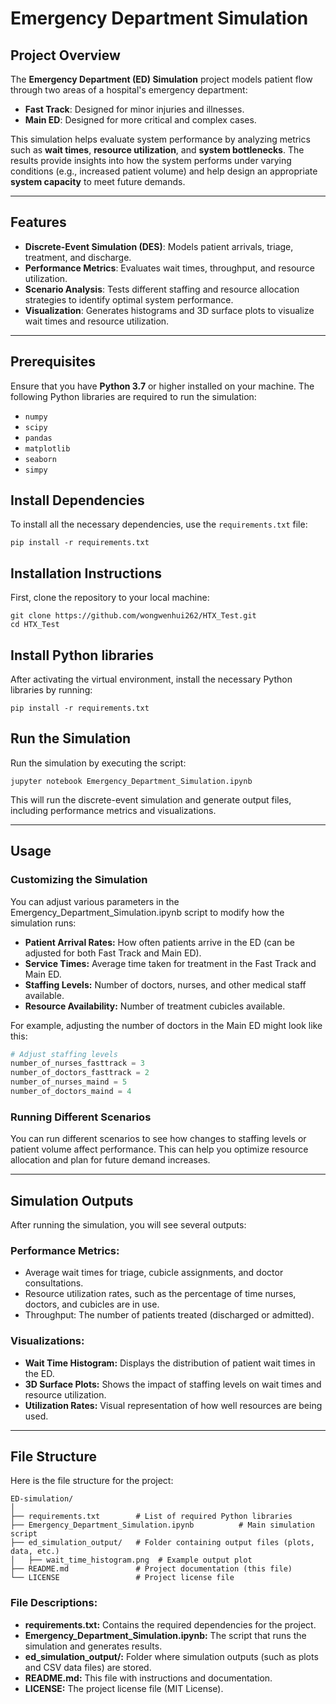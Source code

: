 # Emergency Department Simulation

## Project Overview

The **Emergency Department (ED) Simulation** project models patient flow through two areas of a hospital's emergency department:

- **Fast Track**: Designed for minor injuries and illnesses.
- **Main ED**: Designed for more critical and complex cases.

This simulation helps evaluate system performance by analyzing metrics such as **wait times**, **resource utilization**, and **system bottlenecks**. The results provide insights into how the system performs under varying conditions (e.g., increased patient volume) and help design an appropriate **system capacity** to meet future demands.

---

## Features

- **Discrete-Event Simulation (DES)**: Models patient arrivals, triage, treatment, and discharge.
- **Performance Metrics**: Evaluates wait times, throughput, and resource utilization.
- **Scenario Analysis**: Tests different staffing and resource allocation strategies to identify optimal system performance.
- **Visualization**: Generates histograms and 3D surface plots to visualize wait times and resource utilization.

---

## Prerequisites

Ensure that you have **Python 3.7** or higher installed on your machine. The following Python libraries are required to run the simulation:

- `numpy`
- `scipy`
- `pandas`
- `matplotlib`
- `seaborn`
- `simpy`



## Install Dependencies

To install all the necessary dependencies, use the `requirements.txt` file:

`pip install -r requirements.txt`

## Installation Instructions

First, clone the repository to your local 
machine:

```
git clone https://github.com/wongwenhui262/HTX_Test.git
cd HTX_Test
```

## Install Python libraries

After activating the virtual environment, install the necessary Python libraries by running:

```
pip install -r requirements.txt
```

## Run the Simulation

Run the simulation by executing the script:

```
jupyter notebook Emergency_Department_Simulation.ipynb

```

This will run the discrete-event simulation and generate output files, including performance metrics and visualizations.

---

## Usage

### Customizing the Simulation

You can adjust various parameters in the Emergency_Department_Simulation.ipynb script to modify how the simulation runs:

- **Patient Arrival Rates:** How often patients arrive in the ED (can be adjusted for both Fast Track and Main ED).
- **Service Times:** Average time taken for treatment in the Fast Track and Main ED.
- **Staffing Levels:** Number of doctors, nurses, and other medical staff available.
- **Resource Availability:** Number of treatment cubicles available.

For example, adjusting the number of doctors in the Main ED might look like this:

```python
# Adjust staffing levels
number_of_nurses_fasttrack = 3
number_of_doctors_fasttrack = 2
number_of_nurses_maind = 5
number_of_doctors_maind = 4
```

### Running Different Scenarios

You can run different scenarios to see how changes to staffing levels or patient volume affect performance. This can help you optimize resource allocation and plan for future demand increases.

---

## Simulation Outputs

After running the simulation, you will see several outputs:

### Performance Metrics:
- Average wait times for triage, cubicle assignments, and doctor consultations.
- Resource utilization rates, such as the percentage of time nurses, doctors, and cubicles are in use.
- Throughput: The number of patients treated (discharged or admitted).

### Visualizations:
- **Wait Time Histogram:** Displays the distribution of patient wait times in the ED.
- **3D Surface Plots:** Shows the impact of staffing levels on wait times and resource utilization.
- **Utilization Rates:** Visual representation of how well resources are being used.

---

## File Structure

Here is the file structure for the project:

```
ED-simulation/
│
├── requirements.txt        # List of required Python libraries
├── Emergency_Department_Simulation.ipynb          # Main simulation script
├── ed_simulation_output/   # Folder containing output files (plots, data, etc.)
│   ├── wait_time_histogram.png  # Example output plot
├── README.md               # Project documentation (this file)
└── LICENSE                 # Project license file
```

### File Descriptions:
- **requirements.txt:** Contains the required dependencies for the project.
- **Emergency_Department_Simulation.ipynb:** The script that runs the simulation and generates results.
- **ed_simulation_output/:** Folder where simulation outputs (such as plots and CSV data files) are stored.
- **README.md:** This file with instructions and documentation.
- **LICENSE:** The project license file (MIT License).
